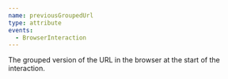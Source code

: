 ```yaml
---
name: previousGroupedUrl
type: attribute
events:
  - BrowserInteraction
---
```


The grouped version of the URL in the browser at the start of the interaction.